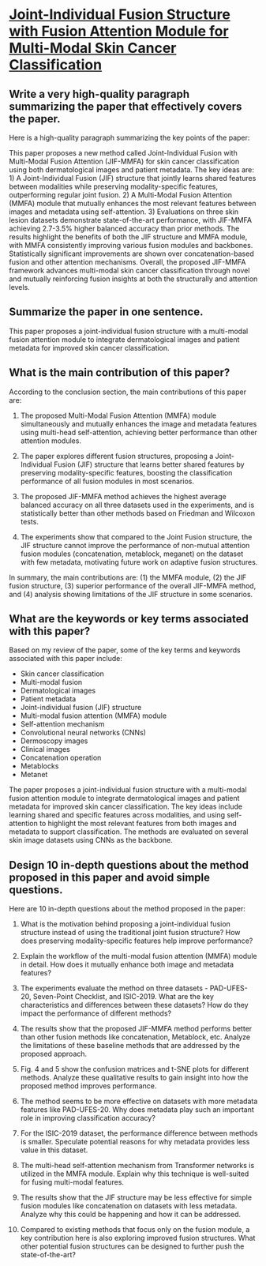 # [Joint-Individual Fusion Structure with Fusion Attention Module for   Multi-Modal Skin Cancer Classification](https://arxiv.org/abs/2312.04189)

## Write a very high-quality paragraph summarizing the paper that effectively covers the paper.

 Here is a high-quality paragraph summarizing the key points of the paper:

This paper proposes a new method called Joint-Individual Fusion with Multi-Modal Fusion Attention (JIF-MMFA) for skin cancer classification using both dermatological images and patient metadata. The key ideas are: 1) A Joint-Individual Fusion (JIF) structure that jointly learns shared features between modalities while preserving modality-specific features, outperforming regular joint fusion. 2) A Multi-Modal Fusion Attention (MMFA) module that mutually enhances the most relevant features between images and metadata using self-attention. 3) Evaluations on three skin lesion datasets demonstrate state-of-the-art performance, with JIF-MMFA achieving 2.7-3.5% higher balanced accuracy than prior methods. The results highlight the benefits of both the JIF structure and MMFA module, with MMFA consistently improving various fusion modules and backbones. Statistically significant improvements are shown over concatenation-based fusion and other attention mechanisms. Overall, the proposed JIF-MMFA framework advances multi-modal skin cancer classification through novel and mutually reinforcing fusion insights at both the structurally and attention levels.


## Summarize the paper in one sentence.

 This paper proposes a joint-individual fusion structure with a multi-modal fusion attention module to integrate dermatological images and patient metadata for improved skin cancer classification.


## What is the main contribution of this paper?

 According to the conclusion section, the main contributions of this paper are:

1. The proposed Multi-Modal Fusion Attention (MMFA) module simultaneously and mutually enhances the image and metadata features using multi-head self-attention, achieving better performance than other attention modules. 

2. The paper explores different fusion structures, proposing a Joint-Individual Fusion (JIF) structure that learns better shared features by preserving modality-specific features, boosting the classification performance of all fusion modules in most scenarios.

3. The proposed JIF-MMFA method achieves the highest average balanced accuracy on all three datasets used in the experiments, and is statistically better than other methods based on Friedman and Wilcoxon tests. 

4. The experiments show that compared to the Joint Fusion structure, the JIF structure cannot improve the performance of non-mutual attention fusion modules (concatenation, metablock, meganet) on the dataset with few metadata, motivating future work on adaptive fusion structures.

In summary, the main contributions are: (1) the MMFA module, (2) the JIF fusion structure, (3) superior performance of the overall JIF-MMFA method, and (4) analysis showing limitations of the JIF structure in some scenarios.


## What are the keywords or key terms associated with this paper?

 Based on my review of the paper, some of the key terms and keywords associated with this paper include:

- Skin cancer classification
- Multi-modal fusion 
- Dermatological images
- Patient metadata 
- Joint-individual fusion (JIF) structure
- Multi-modal fusion attention (MMFA) module
- Self-attention mechanism
- Convolutional neural networks (CNNs)
- Dermoscopy images
- Clinical images
- Concatenation operation
- Metablocks
- Metanet

The paper proposes a joint-individual fusion structure with a multi-modal fusion attention module to integrate dermatological images and patient metadata for improved skin cancer classification. The key ideas include learning shared and specific features across modalities, and using self-attention to highlight the most relevant features from both images and metadata to support classification. The methods are evaluated on several skin image datasets using CNNs as the backbone.


## Design 10 in-depth questions about the method proposed in this paper and avoid simple questions.

 Here are 10 in-depth questions about the method proposed in the paper:

1. What is the motivation behind proposing a joint-individual fusion structure instead of using the traditional joint fusion structure? How does preserving modality-specific features help improve performance?

2. Explain the workflow of the multi-modal fusion attention (MMFA) module in detail. How does it mutually enhance both image and metadata features? 

3. The experiments evaluate the method on three datasets - PAD-UFES-20, Seven-Point Checklist, and ISIC-2019. What are the key characteristics and differences between these datasets? How do they impact the performance of different methods?

4. The results show that the proposed JIF-MMFA method performs better than other fusion methods like concatenation, Metablock, etc. Analyze the limitations of these baseline methods that are addressed by the proposed approach.  

5. Fig. 4 and 5 show the confusion matrices and t-SNE plots for different methods. Analyze these qualitative results to gain insight into how the proposed method improves performance.

6. The method seems to be more effective on datasets with more metadata features like PAD-UFES-20. Why does metadata play such an important role in improving classification accuracy?

7. For the ISIC-2019 dataset, the performance difference between methods is smaller. Speculate potential reasons for why metadata provides less value in this dataset.

8. The multi-head self-attention mechanism from Transformer networks is utilized in the MMFA module. Explain why this technique is well-suited for fusing multi-modal features.

9. The results show that the JIF structure may be less effective for simple fusion modules like concatenation on datasets with less metadata. Analyze why this could be happening and how it can be addressed.

10. Compared to existing methods that focus only on the fusion module, a key contribution here is also exploring improved fusion structures. What other potential fusion structures can be designed to further push the state-of-the-art?
